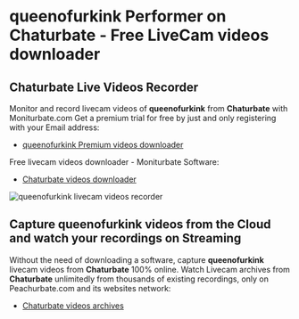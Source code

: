 # queenofurkink Performer on Chaturbate - Free LiveCam videos downloader

## Chaturbate Live Videos Recorder

Monitor and record livecam videos of **queenofurkink** from **Chaturbate** with Moniturbate.com
Get a premium trial for free by just and only registering with your Email address:
* [queenofurkink Premium videos downloader](https://moniturbate.com/request-demo-licence-key.html)

Free livecam videos downloader - Moniturbate Software:
* [Chaturbate videos downloader](https://moniturbate.com/moniturbate-download-software.html)

![queenofurkink livecam videos recorder](https://peachurnet.com/templates/moniturbate-software.png)


## Capture queenofurkink videos from the Cloud and watch your recordings on Streaming

Without the need of downloading a software, capture **queenofurkink** livecam videos from **Chaturbate** 100% online.
Watch Livecam archives from **Chaturbate** unlimitedly from thousands of existing recordings, only on Peachurbate.com and its websites network:
* [Chaturbate videos archives](https://peachurnet.com/)